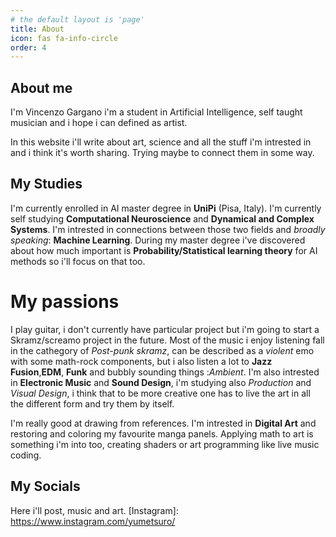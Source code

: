 ```yaml
---
# the default layout is 'page'
title: About
icon: fas fa-info-circle
order: 4
---
```


## About me
I'm Vincenzo Gargano i'm a student in Artificial Intelligence, self taught musician and i hope i can defined as artist.

In this website i'll write about art, science and all the stuff i'm intrested in and i think it's worth sharing. Trying maybe to connect them in some way.

## My Studies
I'm currently enrolled in AI master degree in **UniPi** (Pisa, Italy). I'm currently self studying **Computational Neuroscience** and **Dynamical and Complex Systems**. I'm intrested in connections between those two fields and *broadly speaking*: **Machine Learning**. During my master degree i've discovered about how much important is **Probability/Statistical learning theory** for AI methods so i'll focus on that too.

# My passions

I play guitar, i don't currently have particular project but i'm going to start a Skramz/screamo project in the future.
Most of the music i enjoy listening fall in the cathegory of *Post-punk skramz*, can be described as a *violent* emo with some math-rock components, but i also listen a lot to **Jazz Fusion**,**EDM**, **Funk** and bubbly sounding things :*Ambient*.
 I'm also intrested in **Electronic Music** and **Sound Design**, i'm studying also *Production* and *Visual Design*, i think that to be more creative one has to live the art in all the different form and try them by itself.

I'm really good at drawing from references. I'm intrested in **Digital Art** and restoring and coloring my favourite manga panels. Applying math to art is something i'm into too, creating shaders or art programming like live music coding. 

## My Socials
Here i'll post, music and art.
[Instagram]: https://www.instagram.com/yumetsuro/

<!---
> Add Markdown syntax content to file `_tabs/about.md`{: .filepath } and it will show up on this page.
{: .prompt-tip }
--->